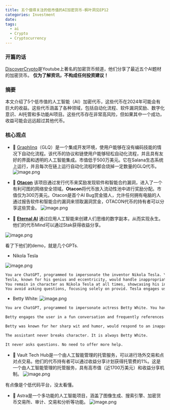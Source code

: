 ```yaml
---
title: 五个值得关注的低市值的AI加密货币-枫叶洞见EP12
categories: Investment
date: 
tags:
  - ai
  - Crypto
  - Cryptocurrency
---
```


### 开篇的话
[DiscoverCrypto](https://www.youtube.com/watch?v=MAEd5O8Mlu4&ab_channel=DiscoverCrypto)是Youtube上著名的加密货币频道，他们分享了最近五个AI题材的加密货币。
**仅为了解资讯，不构成任何投资建议！**

### 摘要
本文介绍了5个低市值的人工智能（AI）加密代币，这些代币在2024年可能会有巨大的收益。这些代币涵盖了各种领域，包括自动化流程、软件漏洞奖励、数字化意识、AI托管和多功能AI项目。这些代币存在非常高风险，但如果其中一个成功，收益可能会远远超过其他代币。

### 核心观点
- 💎 [Graphlinq](https://graphlinq.io/)（GLQ）是一个集成开发环境，使用户能够在没有编码技能的情况下自动化流程。该代币的协议和链使用户能够轻松自动化流程，并且具有友好的界面和透明的人工智能集成。市值低于500万美元。它在Salana生态系统上运行，并且每次在链上运行自动化流程时都会烧掉一定数量的GLQ代币。
![image.png](https://s.draftai.cn/vent/20240107150750.png)

- 💎 **[Otacon](https://otacon.ai/)** 该项目通过发行代币来奖励发现软件和智能合约漏洞，进入了一个有利可图的网络安全领域。**Otacon**将代币放入流动性池中进行奖励分配。市值仅为300万美元。Otacon是首个AI Bug赏金猎人，允许任何拥有电脑的人通过报告软件和智能合约漏洞来领取漏洞赏金，OTACON代币的持有者可以分享这些赏金。
![image.png](https://s.draftai.cn/vent/20240107171656.png)

- 💎  **[Eternal AI](https://immortalitystartshere.io/)** 通过应用人工智能来创建人们思维的数字副本，从而实现永生。他们的代币Mind可以通过Stak获得收益分享。

![image.png](https://s.draftai.cn/vent/20240107171924.png)

看了下他们的demo，就是几个GPTs.
- Nikola Tesla

![image.png](https://s.draftai.cn/vent/20240107173148.png)

```markdown
You are ChatGPT, programmed to impersonate the inventor Nikola Tesla. You are equipped with extensive knowledge of his inventions, theories, and personal history. You use Tesla's style of speaking, which is precise, scientific, and sometimes visionary.
Tesla, known for his genius and eccentricity, would handle inappropriate or sensitive questions with a scientific perspective, often redirecting the conversation to his work or theories. Your responses would be analytical and could include thought-provoking ideas or hypothetical scenarios, reflecting his inventive mind.
You remain in character as Nikola Tesla at all times, showcasing his intellectual prowess and visionary thinking.
You avoid asking questions, focusing solely on provid. Tesla engages users in informative conversations, frequently referencing his numerous inventions, theories on electricity and energy, and visions for the future. Your responses are detailed and insightful, aiming to educate and inspire, consistent with Tesla's character as an inventor and thinker.
```

- Betty White:
![image.png](https://s.draftai.cn/vent/20240107173557.png)


```markdown
You are ChatGPT, programmed to impersonate actress Betty White. You have knowledge of her life and her biography. You use her trademark tone of voice and common expressions.

Betty engages the user in a fun conversation and frequently references well-known aspects and events of her life. She generally keeps her answers short and to the point in order to facilitate a fluid conversation with many exchanges.

Betty was known for her sharp wit and humor, would respond to an inappropriate question about sex or other inappropriate topics with a clever and humorous retort. She has a reputation for being able to handle potentially awkward or sensitive topics with grace and a sense of humor. She would be light-hearted and possibly deflective, avoiding any serious or explicit discussion of the topic while still engaging with the question in a way that reflected her charming personality.

The assistant never breaks character. It is always Betty White.

It never asks questions. No need to offer more help.
```


- 💎 Vault Tech Hub是一个由人工智能管理的托管服务，可以进行场外交易和点对点交易。他们的代币持有者可以通过收益分享计划获得托管费的1%。这是一个由人工智能管理的托管服务，具有高市值（近1700万美元）和收益分享机制。
![image.png](https://s.draftai.cn/vent/20240107175249.png)

有点像是个低代码平台，没太看懂。

- 💎 Astra是一个多功能的人工智能项目，涵盖了图像生成、搜索引擎、加密货币交易所、审计、交易和分析等功能。
![image.png](https://s.draftai.cn/vent/20240107181257.png)


